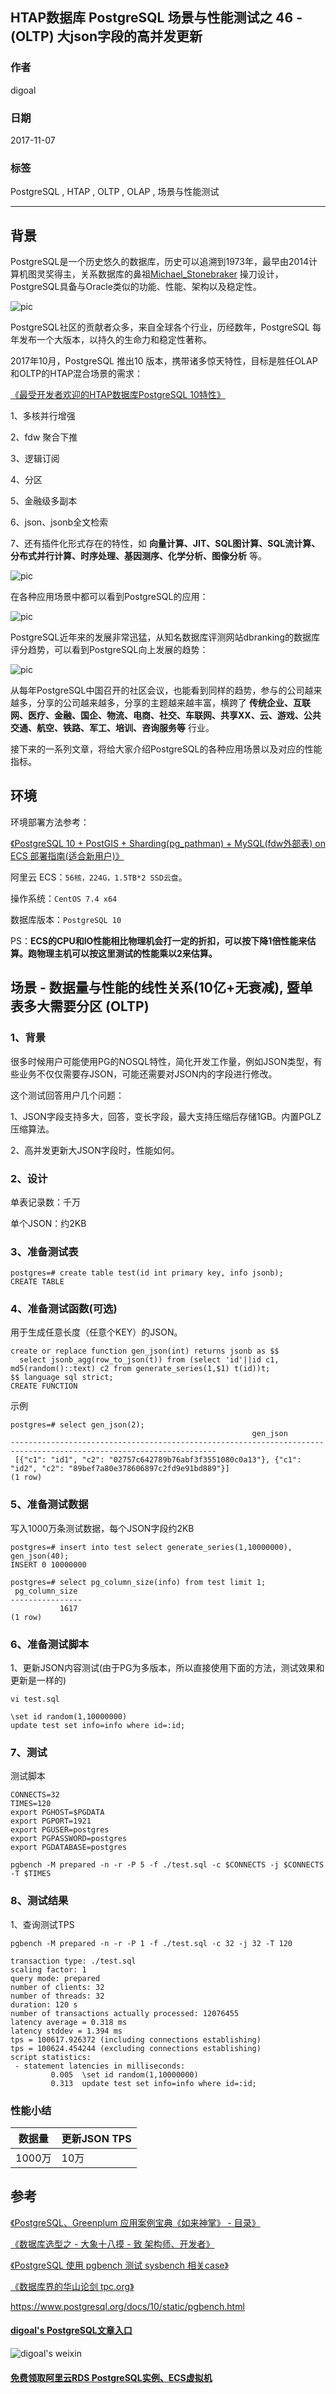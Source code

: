 ## HTAP数据库 PostgreSQL 场景与性能测试之 46 - (OLTP) 大json字段的高并发更新       
                                 
### 作者                
digoal                
                
### 日期                 
2017-11-07                
                  
### 标签                
PostgreSQL , HTAP , OLTP , OLAP , 场景与性能测试          
                            
----                            
                             
## 背景              
PostgreSQL是一个历史悠久的数据库，历史可以追溯到1973年，最早由2014计算机图灵奖得主，关系数据库的鼻祖[Michael_Stonebraker](https://en.wikipedia.org/wiki/Michael_Stonebraker) 操刀设计，PostgreSQL具备与Oracle类似的功能、性能、架构以及稳定性。        
        
![pic](20171107_02_pic_003.jpg)          
        
PostgreSQL社区的贡献者众多，来自全球各个行业，历经数年，PostgreSQL 每年发布一个大版本，以持久的生命力和稳定性著称。        
        
2017年10月，PostgreSQL 推出10 版本，携带诸多惊天特性，目标是胜任OLAP和OLTP的HTAP混合场景的需求：        
        
[《最受开发者欢迎的HTAP数据库PostgreSQL 10特性》](../201710/20171029_01.md)        
        
1、多核并行增强        
        
2、fdw 聚合下推        
        
3、逻辑订阅        
         
4、分区        
        
5、金融级多副本        
        
6、json、jsonb全文检索        
        
7、还有插件化形式存在的特性，如 **向量计算、JIT、SQL图计算、SQL流计算、分布式并行计算、时序处理、基因测序、化学分析、图像分析** 等。        
        
![pic](20171107_02_pic_001.jpg)          
        
在各种应用场景中都可以看到PostgreSQL的应用：        
        
![pic](../201706/20170601_02_pic_002.png)          
        
PostgreSQL近年来的发展非常迅猛，从知名数据库评测网站dbranking的数据库评分趋势，可以看到PostgreSQL向上发展的趋势：        
        
![pic](20171107_02_pic_002.jpg)        
        
从每年PostgreSQL中国召开的社区会议，也能看到同样的趋势，参与的公司越来越多，分享的公司越来越多，分享的主题越来越丰富，横跨了 **传统企业、互联网、医疗、金融、国企、物流、电商、社交、车联网、共享XX、云、游戏、公共交通、航空、铁路、军工、培训、咨询服务等** 行业。        
        
接下来的一系列文章，将给大家介绍PostgreSQL的各种应用场景以及对应的性能指标。        
        
## 环境        
环境部署方法参考：        
        
[《PostgreSQL 10 + PostGIS + Sharding(pg_pathman) + MySQL(fdw外部表) on ECS 部署指南(适合新用户)》](../201710/20171018_01.md)          
        
阿里云 ECS：```56核，224G，1.5TB*2 SSD云盘```。        
        
操作系统：```CentOS 7.4 x64```        
        
数据库版本：```PostgreSQL 10```        
        
PS：**ECS的CPU和IO性能相比物理机会打一定的折扣，可以按下降1倍性能来估算。跑物理主机可以按这里测试的性能乘以2来估算。**          
        
## 场景 - 数据量与性能的线性关系(10亿+无衰减), 暨单表多大需要分区 (OLTP)        
        
### 1、背景        
        
很多时候用户可能使用PG的NOSQL特性，简化开发工作量，例如JSON类型，有些业务不仅仅需要存JSON，可能还需要对JSON内的字段进行修改。    
  
这个测试回答用户几个问题：  
  
1、JSON字段支持多大，回答，变长字段，最大支持压缩后存储1GB。内置PGLZ压缩算法。  
      
2、高并发更新大JSON字段时，性能如何。  
        
### 2、设计        
        
单表记录数：千万  
  
单个JSON：约2KB  
        
### 3、准备测试表        
        
```        
postgres=# create table test(id int primary key, info jsonb);  
CREATE TABLE  
```        
        
### 4、准备测试函数(可选)       
  
用于生成任意长度（任意个KEY）的JSON。  
  
```  
create or replace function gen_json(int) returns jsonb as $$  
  select jsonb_agg(row_to_json(t)) from (select 'id'||id c1, md5(random()::text) c2 from generate_series(1,$1) t(id))t;   
$$ language sql strict;  
CREATE FUNCTION  
```  
  
示例  
  
```  
postgres=# select gen_json(2);  
                                                      gen_json                                                        
--------------------------------------------------------------------------------------------------------------------  
 [{"c1": "id1", "c2": "02757c642789b76abf3f3551080c0a13"}, {"c1": "id2", "c2": "89bef7a80e378606897c2fd9e91bd889"}]  
(1 row)  
```  
        
### 5、准备测试数据        
写入1000万条测试数据，每个JSON字段约2KB  
  
```        
postgres=# insert into test select generate_series(1,10000000), gen_json(40);  
INSERT 0 10000000  
  
postgres=# select pg_column_size(info) from test limit 1;  
 pg_column_size   
----------------  
           1617  
(1 row)  
```        
        
### 6、准备测试脚本        
        
1、更新JSON内容测试(由于PG为多版本，所以直接使用下面的方法，测试效果和更新是一样的)  
  
  
```  
vi test.sql  
  
\set id random(1,10000000)  
update test set info=info where id=:id;   
```   
        
### 7、测试        
测试脚本      
      
```        
CONNECTS=32       
TIMES=120        
export PGHOST=$PGDATA        
export PGPORT=1921        
export PGUSER=postgres        
export PGPASSWORD=postgres        
export PGDATABASE=postgres        
        
pgbench -M prepared -n -r -P 5 -f ./test.sql -c $CONNECTS -j $CONNECTS -T $TIMES        
```        
        
### 8、测试结果        
1、查询测试TPS      
      
```        
pgbench -M prepared -n -r -P 1 -f ./test.sql -c 32 -j 32 -T 120  
  
transaction type: ./test.sql  
scaling factor: 1  
query mode: prepared  
number of clients: 32  
number of threads: 32  
duration: 120 s  
number of transactions actually processed: 12076455  
latency average = 0.318 ms  
latency stddev = 1.394 ms  
tps = 100617.926372 (including connections establishing)  
tps = 100624.454244 (excluding connections establishing)  
script statistics:  
 - statement latencies in milliseconds:  
         0.005  \set id random(1,10000000)  
         0.313  update test set info=info where id=:id;   
```        
     
      
### 性能小结      
数据量 | 更新JSON TPS   
---|---  
1000万 | 10万  
    
      
## 参考        
[《PostgreSQL、Greenplum 应用案例宝典《如来神掌》 - 目录》](../201706/20170601_02.md)          
        
[《数据库选型之 - 大象十八摸 - 致 架构师、开发者》](../201702/20170209_01.md)          
        
[《PostgreSQL 使用 pgbench 测试 sysbench 相关case》](../201610/20161031_02.md)          
        
[《数据库界的华山论剑 tpc.org》](../201701/20170125_01.md)          
          
https://www.postgresql.org/docs/10/static/pgbench.html          
          
    
    
  
  
  
  
  
  
  
  
  
  
  
  
  
#### [digoal's PostgreSQL文章入口](https://github.com/digoal/blog/blob/master/README.md "22709685feb7cab07d30f30387f0a9ae")
  
  
![digoal's weixin](../pic/digoal_weixin.jpg "f7ad92eeba24523fd47a6e1a0e691b59")
  
  
  
  
  
  
  
  
#### [免费领取阿里云RDS PostgreSQL实例、ECS虚拟机](https://www.aliyun.com/database/postgresqlactivity "57258f76c37864c6e6d23383d05714ea")
  

